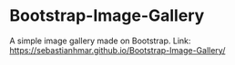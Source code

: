 # Bootstrap-Image-Gallery
A simple image gallery made on Bootstrap.
Link: https://sebastianhmar.github.io/Bootstrap-Image-Gallery/
